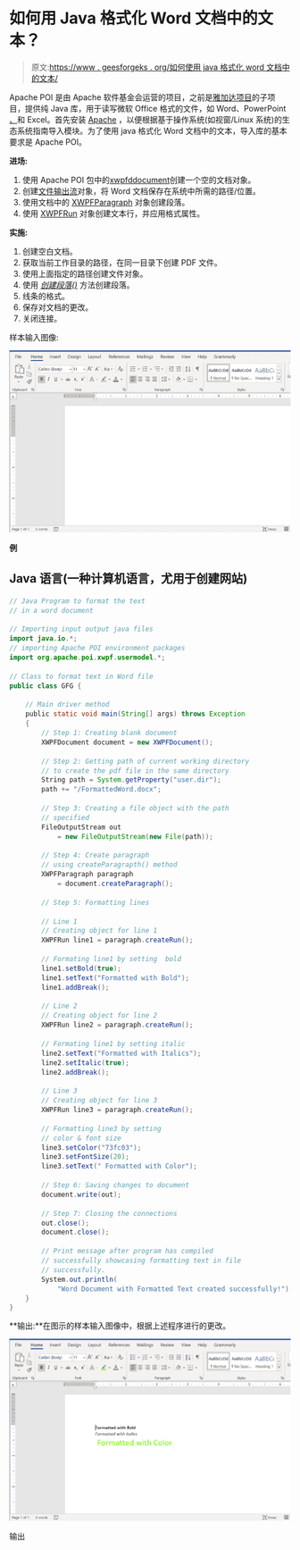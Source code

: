 # 如何用 Java 格式化 Word 文档中的文本？

> 原文:[https://www . geesforgeks . org/如何使用 java 格式化 word 文档中的文本/](https://www.geeksforgeeks.org/how-to-format-the-text-in-a-word-document-using-java/)

Apache POI 是由 Apache 软件基金会运营的项目，之前是[雅加达项目](https://jakarta.apache.org/)的子项目，提供纯 Java 库，用于读写微软 Office 格式的文件，如 Word、PowerPoint [、](https://jakarta.apache.org/)和 Excel。首先安装 [Apache](https://www.geeksforgeeks.org/apache-poi-introduction/) ，以便根据基于操作系统(如视窗/Linux 系统)的生态系统指南导入模块。为了使用 java 格式化 Word 文档中的文本，导入库的基本要求是 Apache POI。

**进场:**

1.  使用 Apache POI 包中的[xwpfddocument](https://www.geeksforgeeks.org/java-program-to-write-a-paragraph-in-a-word-document/)创建一个空的文档对象。
2.  创建[文件输出流](https://www.geeksforgeeks.org/creating-a-file-using-fileoutputstream/)对象，将 Word 文档保存在系统中所需的路径/位置。
3.  使用文档中的 [XWPFParagraph](https://www.geeksforgeeks.org/java-program-to-write-a-paragraph-in-a-word-document/) 对象创建段落。
4.  使用 [XWPFRun](https://www.geeksforgeeks.org/java-program-to-write-a-paragraph-in-a-word-document/) 对象创建文本行，并应用格式属性。

**实施:**

1.  创建空白文档。
2.  获取当前工作目录的路径，在同一目录下创建 PDF 文件。
3.  使用上面指定的路径创建文件对象。
4.  使用 [*创建段落()*](https://www.geeksforgeeks.org/java-program-to-align-the-text-in-a-word-document/) 方法创建段落。
5.  线条的格式。
6.  保存对文档的更改。
7.  关闭连接。

样本输入图像:

![](img/8d73394efbaf5767f6c8fed4e58c1ad4.png)

**例**

## Java 语言(一种计算机语言，尤用于创建网站)

```java
// Java Program to format the text
// in a word document

// Importing input output java files
import java.io.*;
// importing Apache POI environment packages
import org.apache.poi.xwpf.usermodel.*;

// Class to format text in Word file
public class GFG {

    // Main driver method
    public static void main(String[] args) throws Exception
    {
        // Step 1: Creating blank document
        XWPFDocument document = new XWPFDocument();

        // Step 2: Getting path of current working directory
        // to create the pdf file in the same directory
        String path = System.getProperty("user.dir");
        path += "/FormattedWord.docx";

        // Step 3: Creating a file object with the path
        // specified
        FileOutputStream out
            = new FileOutputStream(new File(path));

        // Step 4: Create paragraph
        // using createParagrapth() method
        XWPFParagraph paragraph
            = document.createParagraph();

        // Step 5: Formatting lines

        // Line 1
        // Creating object for line 1
        XWPFRun line1 = paragraph.createRun();

        // Formating line1 by setting  bold
        line1.setBold(true);
        line1.setText("Formatted with Bold");
        line1.addBreak();

        // Line 2
        // Creating object for line 2
        XWPFRun line2 = paragraph.createRun();

        // Formating line1 by setting italic
        line2.setText("Formatted with Italics");
        line2.setItalic(true);
        line2.addBreak();

        // Line 3
        // Creating object for line 3
        XWPFRun line3 = paragraph.createRun();

        // Formatting line3 by setting
        // color & font size
        line3.setColor("73fc03");
        line3.setFontSize(20);
        line3.setText(" Formatted with Color");

        // Step 6: Saving changes to document
        document.write(out);

        // Step 7: Closing the connections
        out.close();
        document.close();

        // Print message after program has compiled
        // successfully showcasing formatting text in file
        // successfully.
        System.out.println(
            "Word Document with Formatted Text created successfully!");
    }
}
```

**输出:**在图示的样本输入图像中，根据上述程序进行的更改。

![](img/2c30a75be8866c5aa2b31b115f06ba0b.png)

输出